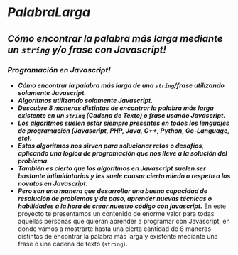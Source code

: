 # **_PalabraLarga_**

## **_Cómo encontrar la palabra más larga mediante un ```string``` y/o frase con Javascript!_**

### **_Programación en Javascript!_**

- **_Cómo encontrar la palabra más larga de una ```string```/frase utilizando solamente Javascript._**
- **_Algoritmos utilizando solamente Javascript._**
- **_Descubre 8 maneras distintas de encontrar la palabra más larga existente en un ```string``` (Cadena de Texto) o frase usando Javascript._**
- **_Los algoritmos suelen estar siempre presentes en todos los lenguajes de programación (Javascript, PHP, Java, C++, Python, Go-Language, etc)._**
- **_Estos algoritmos nos sirven para solucionar retos o desafíos, aplicando una lógica de programación que nos lleve a la solución del problema._**
- **_También es cierto que los algoritmos en Javascript suelen ser bastante intimidatorios y les suele causar cierto miedo o respeto a los novatos en Javascript._**
- **_Pero son una manera que desarrollar una buena capacidad de resolución de problemas y de paso, aprender nuevas técnicas o habilidades a la hora de crear nuestro código con javascript._**
En este proyecto te presentamos un contenido de enorme valor para todas aquellas personas que quieran aprender a programar con Javascript, en donde vamos a mostrarte hasta una cierta cantidad de 8 maneras distintas de encontrar la palabra más larga y existente mediante una frase o una cadena de texto (```string```). 

